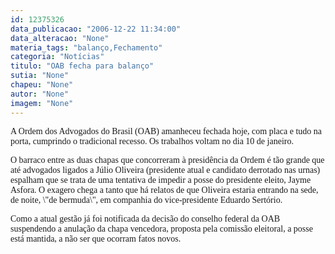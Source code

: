 ```yaml
---
id: 12375326
data_publicacao: "2006-12-22 11:34:00"
data_alteracao: "None"
materia_tags: "balanço,Fechamento"
categoria: "Notícias"
titulo: "OAB fecha para balanço"
sutia: "None"
chapeu: "None"
autor: "None"
imagem: "None"
---
```

<p><P><FONT face=Verdana>A Ordem dos Advogados do Brasil (OAB) amanheceu fechada hoje, com placa e tudo na porta, cumprindo o tradicional recesso. Os trabalhos voltam no dia 10 de janeiro.</FONT></P></p>
<p><P><FONT face=Verdana>O barraco entre as duas chapas que concorreram à presidência da Ordem é tão grande que até advogados ligados a Júlio Oliveira (presidente atual e candidato derrotado nas urnas) espalham que se trata de uma tentativa de impedir a posse do presidente eleito, Jayme Asfora. O exagero chega a tanto que há relatos de que Oliveira estaria entrando na sede, de noite, \"de bermuda\", em companhia do vice-presidente Eduardo Sertório.</FONT></P></p>
<p><P><FONT face=Verdana>Como a atual gestão já foi notificada da decisão do conselho federal da OAB suspendendo a anulação da chapa vencedora,&nbsp;proposta pela comissão eleitoral, a posse está mantida, a não ser que ocorram fatos novos.</FONT></P> </p>
